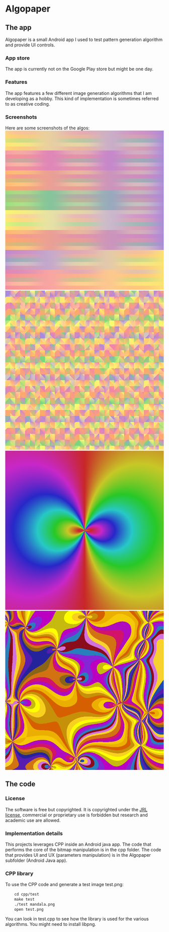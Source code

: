 # Algopaper

## The app
Algopaper is a small Android app I used to test pattern generation algorithm and provide UI controls.

### App store
The app is currently not on the Google Play store but might be one day.

### Features

The app features a few different image generation algorithms that I am developing as a hobby. This kind of implementation is sometimes referred to as creative coding.

### Screenshots

Here are some screenshots of the algos:
![Pastel](https://raw.githubusercontent.com/edeguine/algopaper/master/images/pastel.png)
![Snake](https://raw.githubusercontent.com/edeguine/algopaper/master/images/snake.png)
![Spiral 1](https://raw.githubusercontent.com/edeguine/algopaper/master/images/spiralfade.png)
![Spiral 2](https://raw.githubusercontent.com/edeguine/algopaper/master/images/spiralfademulti.png)


## The code

### License

The software is free but copyrighted. It is copyrighted under the [JRL license](https://en.wikipedia.org/wiki/Java_Research_License), commercial or proprietary use is forbidden but research and academic use are allowed.

### Implementation details

This projects leverages CPP inside an Android java app.
The code that performs the core of the bitmap manipulation is in the cpp folder.
The code that provides UI and UX (parameters  manipulation) is in the Algopaper subfolder (Android Java app).

### CPP library

To use the CPP code and generate a test image test.png:
```
    cd cpp/test
    make test
    ./test mandala.png
    open test.png
```

You can look in test.cpp to see how the library is used for the various algorithms.
You might need to install libpng.
